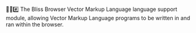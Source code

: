 🌳️🌐️#️⃣️ The Bliss Browser Vector Markup Language language support module, allowing Vector Markup Language programs to be written in and ran within the browser.
